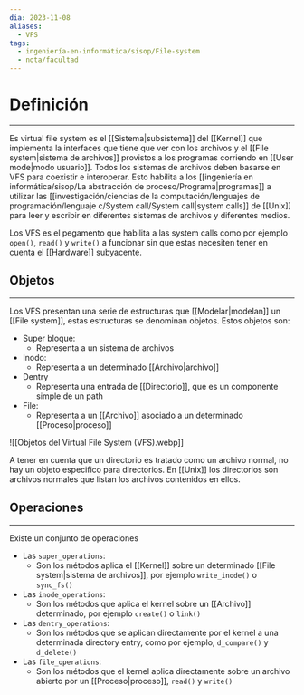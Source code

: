 ```yaml
---
dia: 2023-11-08
aliases:
  - VFS
tags:
  - ingeniería-en-informática/sisop/File-system
  - nota/facultad
---
```

# Definición
---
Es virtual file system es el [[Sistema|subsistema]] del [[Kernel]] que implementa la interfaces que tiene que ver con los archivos y el [[File system|sistema de archivos]] provistos a los programas corriendo en [[User mode|modo usuario]]. Todos los sistemas de archivos deben basarse en VFS para coexistir e interoperar. Esto habilita a los [[ingeniería en informática/sisop/La abstracción de proceso/Programa|programas]] a utilizar las [[investigación/ciencias de la computación/lenguajes de programación/lenguaje c/System call/System call|system calls]] de [[Unix]] para leer y escribir en diferentes sistemas de archivos y diferentes medios.

Los VFS es el pegamento que habilita a las system calls como por ejemplo `open()`, `read()` y `write()` a funcionar sin que estas necesiten tener en cuenta el [[Hardware]] subyacente.

## Objetos
---
Los VFS presentan una serie de estructuras que [[Modelar|modelan]] un [[File system]], estas estructuras se denominan objetos. Estos objetos son:
* Super bloque:
	* Representa a un sistema de archivos
* Inodo:
	* Representa a un determinado [[Archivo|archivo]]
* Dentry
	* Representa una entrada de [[Directorio]], que es un componente simple de un path
* File:
	* Representa a un [[Archivo]] asociado a un determinado [[Proceso|proceso]] 

![[Objetos del Virtual File System (VFS).webp]]

A tener en cuenta que un directorio es tratado como un archivo normal, no hay un objeto especifico para directorios. En [[Unix]] los directorios son archivos normales que listan los archivos contenidos en ellos.

## Operaciones
---
Existe un conjunto de operaciones
* Las `super_operations`:
	* Son los métodos aplica el [[Kernel]] sobre un determinado [[File system|sistema de archivos]], por ejemplo `write_inode()` o `sync_fs()`
* Las `inode_operations`:
	* Son los métodos que aplica el kernel sobre un [[Archivo]] determinado, por ejemplo `create()` o `link()`
* Las `dentry_operations`:
	* Son los métodos que se aplican directamente por el kernel a una determinada directory entry, como por ejemplo, `d_compare()` y `d_delete()`
* Las `file_operations`:
	* Son los métodos que el kernel aplica directamente sobre un archivo abierto por un [[Proceso|proceso]], `read()` y `write()`